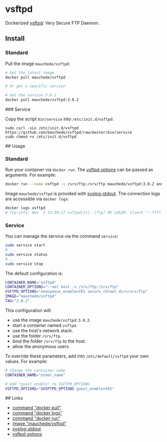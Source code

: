 # vsftpd

Dockerized [vsftpd](https://security.appspot.com/vsftpd.html): Very Secure FTP Daemon.

## Install

### Standard

Pull the image `mauchede/vsftpd`:

```bash
# Get the latest image
docker pull mauchede/vsftpd

# Or get a specific version

# Get the version 3.0.2
docker pull mauchede/vsftpd:3.0.2
```

### Service

Copy the script `bin/service` into `/etc/init.d/vsftpd`:

```
sudo curl -sLo /etc/init.d/vsftpd https://github.com/mauchede/vsftpd/raw/master/bin/service
sudo chmod +x /etc/init.d/vsftpd
```

## Usage

### Standard

Run your container via `docker run`. The [vsftpd options](https://security.appspot.com/vsftpd/vsftpd_conf.html) can be passed as arguments. For example:

```bash
docker run --name vsftpd -v /srv/ftp:/srv/ftp mauchede/vsftpd:3.0.2 anonymous_enable=YES secure_chroot_dir=/srv/ftp
```

Image `mauchede/vsftpd` is provided with [syslog-stdout](https://github.com/mauchede/syslog-stdout). The connection logs are accessible via `docker logs`:

```bash
docker logs vsftpd
# ftp:info: Nov  2 15:30:17 vsftpd[11]: [ftp] OK LOGIN: Client "::ffff:127.0.0.1", anon password "anon@localhost"
```

### Service

You can manage the service via the command `service`:

```bash
sudo service start
# ...
sudo service status
# ...
sudo service stop
```

The default configuration is:

```bash
CONTAINER_NAME="vsftpd"
CONTAINER_OPTIONS="--net host -v /srv/ftp:/srv/ftp"
VSFTPD_OPTIONS="anonymous_enable=YES secure_chroot_dir=/srv/ftp"
IMAGE="mauchede/vsftpd"
TAG="3.0.2"
```

This configuration will:
* use the image `mauchede/vsftpd:3.0.2`.
* start a container named `vsftpd`.
* use the host's network stack.
* use the folder `/srv/ftp`.
* bind the folder `/srv/ftp` to the host.
* allow the anonymous users.

To override these parameters, add into `/etc/default/vsftpd` your own values. For example:

```bash
# Change the container name
CONTAINER_NAME="other_name"

# Add "guest_enable" to VSFTPD_OPTIONS
VSFTPD_OPTIONS="$VSFTPD_OPTIONS guest_enable=YES"
```

## Links

* [command "docker pull"](https://docs.docker.com/reference/commandline/pull/)
* [command "docker logs"](https://docs.docker.com/reference/commandline/cli/)
* [command "docker run"](https://docs.docker.com/reference/run/)
* [image "mauchede/vsftpd"](https://hub.docker.com/r/mauchede/vsftpd/)
* [syslog-stdout](https://github.com/mauchede/syslog-stdout)
* [vsftpd options](https://security.appspot.com/vsftpd/vsftpd_conf.html)
